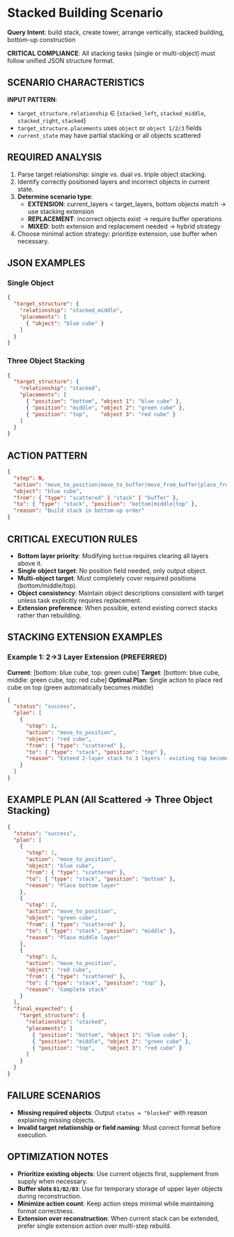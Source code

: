 # Stacked Building Scenario

**Query Intent**: build stack, create tower, arrange vertically, stacked building, bottom-up construction

**CRITICAL COMPLIANCE**: All stacking tasks (single or multi-object) must follow unified JSON structure format.

## SCENARIO CHARACTERISTICS

**INPUT PATTERN**:
- `target_structure.relationship` ∈ {`stacked_left`, `stacked_middle`, `stacked_right`, `stacked`}
- `target_structure.placements` uses `object` or `object 1/2/3` fields
- `current_state` may have partial stacking or all objects scattered

## REQUIRED ANALYSIS
1. Parse target relationship: single vs. dual vs. triple object stacking.
2. Identify correctly positioned layers and incorrect objects in current state.
3. **Determine scenario type**:
   - **EXTENSION**: current_layers < target_layers, bottom objects match → use stacking extension
   - **REPLACEMENT**: incorrect objects exist → require buffer operations
   - **MIXED**: both extension and replacement needed → hybrid strategy
4. Choose minimal action strategy: prioritize extension, use buffer when necessary.

## JSON EXAMPLES

### Single Object
```json
{
  "target_structure": {
    "relationship": "stacked_middle",
    "placements": [
      { "object": "blue cube" }
    ]
  }
}
```

### Three Object Stacking
```json
{
  "target_structure": {
    "relationship": "stacked",
    "placements": [
      { "position": "bottom", "object 1": "blue cube" },
      { "position": "middle", "object 2": "green cube" },
      { "position": "top",    "object 3": "red cube" }
    ]
  }
}
```

## ACTION PATTERN
```json
{
  "step": N,
  "action": "move_to_position|move_to_buffer|move_from_buffer|place_from_supply",
  "object": "blue cube",
  "from": { "type": "scattered" | "stack" | "buffer" },
  "to": { "type": "stack", "position": "bottom|middle|top" },
  "reason": "Build stack in bottom-up order"
}
```

## CRITICAL EXECUTION RULES
- **Bottom layer priority**: Modifying `bottom` requires clearing all layers above it.
- **Single object target**: No position field needed, only output object.
- **Multi-object target**: Must completely cover required positions (bottom/middle/top).
- **Object consistency**: Maintain object descriptions consistent with target unless task explicitly requires replacement.
- **Extension preference**: When possible, extend existing correct stacks rather than rebuilding.

## STACKING EXTENSION EXAMPLES

### Example 1: 2→3 Layer Extension (PREFERRED)
**Current**: [bottom: blue cube, top: green cube]
**Target**: [bottom: blue cube, middle: green cube, top: red cube]
**Optimal Plan**: Single action to place red cube on top (green automatically becomes middle)

```json
{
  "status": "success",
  "plan": [
    {
      "step": 1,
      "action": "move_to_position",
      "object": "red cube",
      "from": { "type": "scattered" },
      "to": { "type": "stack", "position": "top" },
      "reason": "Extend 2-layer stack to 3 layers - existing top becomes middle naturally"
    }
  ]
}
```

## EXAMPLE PLAN (All Scattered → Three Object Stacking)
```json
{
  "status": "success",
  "plan": [
    {
      "step": 1,
      "action": "move_to_position",
      "object": "blue cube",
      "from": { "type": "scattered" },
      "to": { "type": "stack", "position": "bottom" },
      "reason": "Place bottom layer"
    },
    {
      "step": 2,
      "action": "move_to_position",
      "object": "green cube",
      "from": { "type": "scattered" },
      "to": { "type": "stack", "position": "middle" },
      "reason": "Place middle layer"
    },
    {
      "step": 3,
      "action": "move_to_position",
      "object": "red cube",
      "from": { "type": "scattered" },
      "to": { "type": "stack", "position": "top" },
      "reason": "Complete stack"
    }
  ],
  "final_expected": {
    "target_structure": {
      "relationship": "stacked",
      "placements": [
        { "position": "bottom", "object 1": "blue cube" },
        { "position": "middle", "object 2": "green cube" },
        { "position": "top",    "object 3": "red cube" }
      ]
    }
  }
}
```

## FAILURE SCENARIOS
- **Missing required objects**: Output `status = "blocked"` with reason explaining missing objects.
- **Invalid target relationship or field naming**: Must correct format before execution.

## OPTIMIZATION NOTES
- **Prioritize existing objects**: Use current objects first, supplement from supply when necessary.
- **Buffer slots `B1/B2/B3`**: Use for temporary storage of upper layer objects during reconstruction.
- **Minimize action count**: Keep action steps minimal while maintaining format correctness.
- **Extension over reconstruction**: When current stack can be extended, prefer single extension action over multi-step rebuild.
